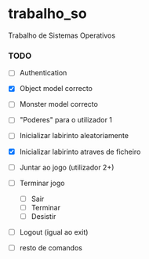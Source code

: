 # trabalho_so
Trabalho de Sistemas Operativos

### TODO
- [ ] Authentication

- [x] Object model correcto
- [ ] Monster model correcto

- [ ] "Poderes" para o utilizador 1
- [ ] Inicializar labirinto aleatoriamente
- [x] Inicializar labirinto atraves de ficheiro
- [ ] Juntar ao jogo (utilizador 2+)

- [ ] Terminar jogo
	- [ ] Sair
	- [ ] Terminar
	- [ ] Desistir

- [ ] Logout (igual ao exit)

- [ ] resto de comandos